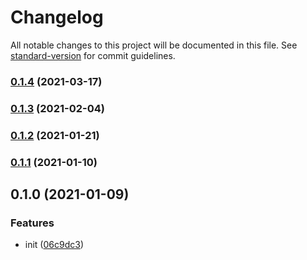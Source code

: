 # Changelog

All notable changes to this project will be documented in this file. See [standard-version](https://github.com/conventional-changelog/standard-version) for commit guidelines.

### [0.1.4](https://github.com/UniversalNotification/unotify-for-windows/compare/v0.1.3...v0.1.4) (2021-03-17)

### [0.1.3](https://github.com/UniversalNotification/unotify-for-windows/compare/v0.1.2...v0.1.3) (2021-02-04)

### [0.1.2](https://github.com/UniversalNotification/unotify-for-windows/compare/v0.1.1...v0.1.2) (2021-01-21)

### [0.1.1](https://github.com/UniversalNotification/unotify-for-windows/compare/v0.1.0...v0.1.1) (2021-01-10)

## 0.1.0 (2021-01-09)


### Features

* init ([06c9dc3](https://github.com/UniversalNotification/unotify-for-windows/commit/06c9dc3c045fba6e80e191407910e5ed03eb5bbd))
